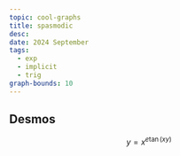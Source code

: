 ```yaml
---
topic: cool-graphs
title: spasmodic
desc: 
date: 2024 September
tags:
  - exp
  - implicit
  - trig
graph-bounds: 10
---
```



## Desmos
```math
y=x^{e\tan\left(xy\right)}
```
